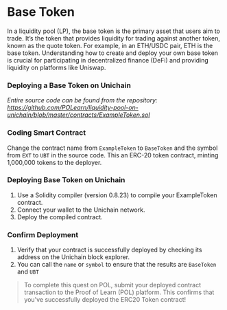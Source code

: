 # Base Token

In a liquidity pool (LP), the base token is the primary asset that users aim to trade. It’s the token that provides liquidity for trading against another token, known as the quote token. For example, in an ETH/USDC pair, ETH is the base token. Understanding how to create and deploy your own base token is crucial for participating in decentralized finance (DeFi) and providing liquidity on platforms like Uniswap.

### Deploying a Base Token on Unichain

*Entire source code can be found from the repository: https://github.com/POLearn/liquidity-pool-on-unichain/blob/master/contracts/ExampleToken.sol*

### Coding Smart Contract

Change the contract name from `ExampleToken` to `BaseToken` and the symbol from `EXT` to `UBT` in the source code. This an ERC-20 token contract, minting 1,000,000 tokens to the deployer.

### Deploying Base Token on Unichain

1. Use a Solidity compiler (version 0.8.23) to compile your ExampleToken contract.
2. Connect your wallet to the Unichain network.
3. Deploy the compiled contract.

### Confirm Deployment

1. Verify that your contract is successfully deployed by checking its address on the Unichain block explorer. 
2. You can call the `name` or `symbol` to ensure that the results are `BaseToken` and `UBT`

> To complete this quest on POL, submit your deployed contract transaction to the Proof of Learn (POL) platform. This confirms that you've successfully deployed the ERC20 Token contract!